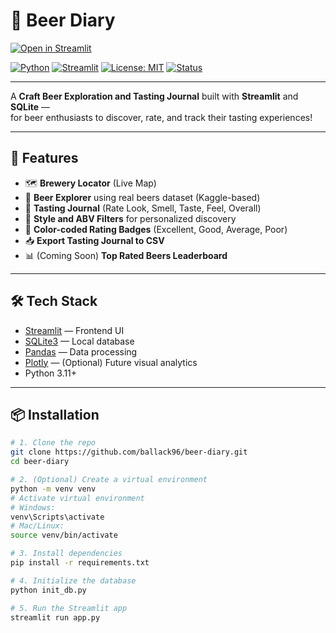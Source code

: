 # 🍻 Beer Diary

[![Open in Streamlit](https://static.streamlit.io/badges/streamlit_badge_black_white.svg)](https://beer-diary.streamlit.app/)


[![Python](https://img.shields.io/badge/Python-3.11-blue?logo=python)](https://www.python.org/)
[![Streamlit](https://img.shields.io/badge/Built%20with-Streamlit-ff4b4b?logo=streamlit&logoColor=white)](https://streamlit.io/)
[![License: MIT](https://img.shields.io/badge/License-MIT-yellow.svg)](https://opensource.org/licenses/MIT)
[![Status](https://img.shields.io/badge/Status-Active-brightgreen)](#)

---

A **Craft Beer Exploration and Tasting Journal** built with **Streamlit** and **SQLite** —  
for beer enthusiasts to discover, rate, and track their tasting experiences!

---

## 🚀 Features

- 🗺️ **Brewery Locator** (Live Map)  
- 🍺 **Beer Explorer** using real beers dataset (Kaggle-based)  
- 📔 **Tasting Journal** (Rate Look, Smell, Taste, Feel, Overall)  
- 🔎 **Style and ABV Filters** for personalized discovery  
- 🎯 **Color-coded Rating Badges** (Excellent, Good, Average, Poor)  
- 📥 **Export Tasting Journal to CSV**  
- 📊 (Coming Soon) **Top Rated Beers Leaderboard**

---

## 🛠 Tech Stack

- [Streamlit](https://streamlit.io/) — Frontend UI
- [SQLite3](https://sqlite.org/) — Local database
- [Pandas](https://pandas.pydata.org/) — Data processing
- [Plotly](https://plotly.com/python/) — (Optional) Future visual analytics
- Python 3.11+

---

## 📦 Installation

```bash
# 1. Clone the repo
git clone https://github.com/ballack96/beer-diary.git
cd beer-diary

# 2. (Optional) Create a virtual environment
python -m venv venv
# Activate virtual environment
# Windows:
venv\Scripts\activate
# Mac/Linux:
source venv/bin/activate

# 3. Install dependencies
pip install -r requirements.txt

# 4. Initialize the database
python init_db.py

# 5. Run the Streamlit app
streamlit run app.py
